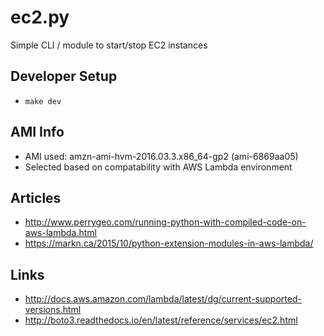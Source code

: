 # ec2.py

Simple CLI / module to start/stop EC2 instances

## Developer Setup

- `make dev`

## AMI Info

- AMI used: amzn-ami-hvm-2016.03.3.x86_64-gp2 (ami-6869aa05)
- Selected based on compatability with AWS Lambda environment

## Articles

- http://www.perrygeo.com/running-python-with-compiled-code-on-aws-lambda.html
- https://markn.ca/2015/10/python-extension-modules-in-aws-lambda/

## Links

- http://docs.aws.amazon.com/lambda/latest/dg/current-supported-versions.html
- http://boto3.readthedocs.io/en/latest/reference/services/ec2.html
